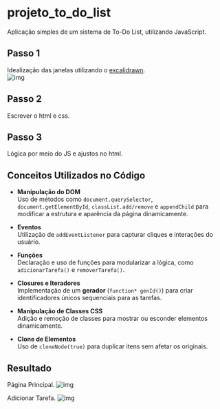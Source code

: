 # projeto_to_do_list
Aplicação simples de um sistema de To-Do List, utilizando JavaScript.

## Passo 1
Idealização das janelas utilizando o [excalidrawn](https://excalidraw.com/).
<br>
![img](https://i.postimg.cc/z8CtJ6zV/Captura-de-tela-de-2025-02-18-11-50-17.png)

## Passo 2
Escrever o html e css.

## Passo 3
Lógica por meio do JS e ajustos no html.

## Conceitos Utilizados no Código

- **Manipulação do DOM**  
  Uso de métodos como `document.querySelector`, `document.getElementById`, `classList.add/remove` e `appendChild` para modificar a estrutura e aparência da página dinamicamente.

- **Eventos**  
  Utilização de `addEventListener` para capturar cliques e interações do usuário.

- **Funções**  
  Declaração e uso de funções para modularizar a lógica, como `adicionarTarefa()` e `removerTarefa()`.

- **Closures e Iteradores**  
  Implementação de um **gerador** (`function* genId()`) para criar identificadores únicos sequenciais para as tarefas.

- **Manipulação de Classes CSS**  
  Adição e remoção de classes para mostrar ou esconder elementos dinamicamente.

- **Clone de Elementos**  
  Uso de `cloneNode(true)` para duplicar itens sem afetar os originais.

## Resultado
Página Principal.
![img](https://iili.io/2ywMwH7.png)

Adicionar Tarefa.
![img](https://iili.io/2ywXKF4.png)
